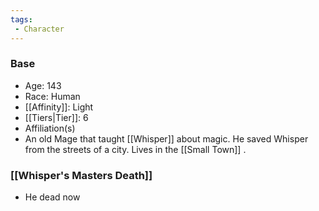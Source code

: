 ```yaml
---
tags:
 - Character
---
```


### Base
- Age: 143
- Race: Human
- [[Affinity]]: Light
- [[Tiers|Tier]]: 6
- Affiliation(s)
- An old Mage that taught [[Whisper]] about magic. He saved Whisper from the streets of a city. Lives in the [[Small Town]] .
### [[Whisper's Masters Death]]
- He dead now

